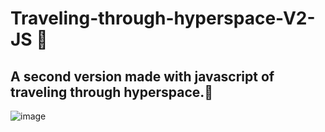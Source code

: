 # Traveling-through-hyperspace-V2-JS 🌌
## A second version made with javascript of traveling through hyperspace.🌌
![image](https://user-images.githubusercontent.com/94203956/177017829-be7323dd-ba86-4378-9ade-8fab33554ed1.png)
